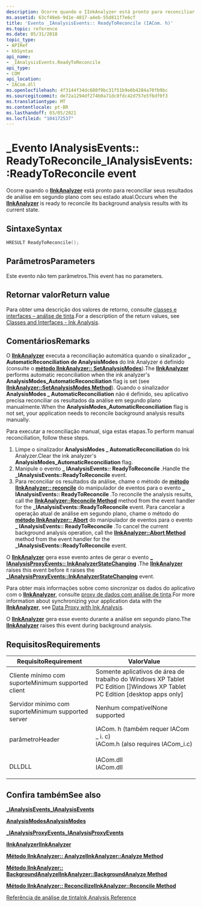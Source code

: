 ```yaml
---
description: Ocorre quando o IInkAnalyzer está pronto para reconciliar seus resultados de análise em segundo plano com seu estado atual.
ms.assetid: 63cf48eb-9d1e-4017-a4eb-55d811f7e6cf
title: 'Evento _IAnalysisEvents:: ReadyToReconcile (IACom. h)'
ms.topic: reference
ms.date: 05/31/2018
topic_type:
- APIRef
- kbSyntax
api_name:
- _IAnalysisEvents.ReadyToReconcile
api_type:
- COM
api_location:
- IACom.dll
ms.openlocfilehash: 4f3144f34dc680f9bc31f51b9e6b4284a70fb9bc
ms.sourcegitcommit: de72a1294df274b0a71dc0fdc42d757e5f6df0f3
ms.translationtype: MT
ms.contentlocale: pt-BR
ms.lasthandoff: 03/05/2021
ms.locfileid: "104172537"
---
```

# <a name="_ianalysiseventsreadytoreconcile-event"></a><span data-ttu-id="7a5d3-103">\_Evento IAnalysisEvents:: ReadyToReconcile</span><span class="sxs-lookup"><span data-stu-id="7a5d3-103">\_IAnalysisEvents::ReadyToReconcile event</span></span>

<span data-ttu-id="7a5d3-104">Ocorre quando o [**IInkAnalyzer**](iinkanalyzer.md) está pronto para reconciliar seus resultados de análise em segundo plano com seu estado atual.</span><span class="sxs-lookup"><span data-stu-id="7a5d3-104">Occurs when the [**IInkAnalyzer**](iinkanalyzer.md) is ready to reconcile its background analysis results with its current state.</span></span>

## <a name="syntax"></a><span data-ttu-id="7a5d3-105">Sintaxe</span><span class="sxs-lookup"><span data-stu-id="7a5d3-105">Syntax</span></span>


```C++
HRESULT ReadyToReconcile();
```



## <a name="parameters"></a><span data-ttu-id="7a5d3-106">Parâmetros</span><span class="sxs-lookup"><span data-stu-id="7a5d3-106">Parameters</span></span>

<span data-ttu-id="7a5d3-107">Este evento não tem parâmetros.</span><span class="sxs-lookup"><span data-stu-id="7a5d3-107">This event has no parameters.</span></span>

## <a name="return-value"></a><span data-ttu-id="7a5d3-108">Retornar valor</span><span class="sxs-lookup"><span data-stu-id="7a5d3-108">Return value</span></span>

<span data-ttu-id="7a5d3-109">Para obter uma descrição dos valores de retorno, consulte [classes e interfaces – análise de tinta](classes-and-interfaces---ink-analysis.md).</span><span class="sxs-lookup"><span data-stu-id="7a5d3-109">For a description of the return values, see [Classes and Interfaces - Ink Analysis](classes-and-interfaces---ink-analysis.md).</span></span>

## <a name="remarks"></a><span data-ttu-id="7a5d3-110">Comentários</span><span class="sxs-lookup"><span data-stu-id="7a5d3-110">Remarks</span></span>

<span data-ttu-id="7a5d3-111">O [**IInkAnalyzer**](iinkanalyzer.md) executa a reconciliação automática quando o sinalizador **\_ AutomaticReconciliation de AnalysisModes** do Ink Analyzer é definido (consulte o [**método IInkAnalyzer:: SetAnalysisModes**](iinkanalyzer-setanalysismodes.md)).</span><span class="sxs-lookup"><span data-stu-id="7a5d3-111">The [**IInkAnalyzer**](iinkanalyzer.md) performs automatic reconciliation when the ink analyzer's **AnalysisModes\_AutomaticReconciliation** flag is set (see [**IInkAnalyzer::SetAnalysisModes Method**](iinkanalyzer-setanalysismodes.md)).</span></span> <span data-ttu-id="7a5d3-112">Quando o sinalizador **AnalysisModes \_ AutomaticReconciliation** não é definido, seu aplicativo precisa reconciliar os resultados da análise em segundo plano manualmente.</span><span class="sxs-lookup"><span data-stu-id="7a5d3-112">When the **AnalysisModes\_AutomaticReconciliation** flag is not set, your application needs to reconcile background analysis results manually.</span></span>

<span data-ttu-id="7a5d3-113">Para executar a reconciliação manual, siga estas etapas.</span><span class="sxs-lookup"><span data-stu-id="7a5d3-113">To perform manual reconciliation, follow these steps.</span></span>

1.  <span data-ttu-id="7a5d3-114">Limpe o sinalizador **AnalysisModes \_ AutomaticReconciliation** do Ink Analyzer.</span><span class="sxs-lookup"><span data-stu-id="7a5d3-114">Clear the ink analyzer's **AnalysisModes\_AutomaticReconciliation** flag.</span></span>
2.  <span data-ttu-id="7a5d3-115">Manipule o evento **\_ IAnalysisEvents:: ReadyToReconcile** .</span><span class="sxs-lookup"><span data-stu-id="7a5d3-115">Handle the **\_IAnalysisEvents::ReadyToReconcile** event.</span></span>
3.  <span data-ttu-id="7a5d3-116">Para reconciliar os resultados da análise, chame o método de [**método IInkAnalyzer:: reconcile**](iinkanalyzer-reconcile.md) do manipulador de eventos para o evento **\_ IAnalysisEvents:: ReadyToReconcile** .</span><span class="sxs-lookup"><span data-stu-id="7a5d3-116">To reconcile the analysis results, call the [**IInkAnalyzer::Reconcile Method**](iinkanalyzer-reconcile.md) method from the event handler for the **\_IAnalysisEvents::ReadyToReconcile** event.</span></span> <span data-ttu-id="7a5d3-117">Para cancelar a operação atual de análise em segundo plano, chame o método do [**método IInkAnalyzer:: Abort**](iinkanalyzer-abort.md) do manipulador de eventos para o evento **\_ IAnalysisEvents:: ReadyToReconcile** .</span><span class="sxs-lookup"><span data-stu-id="7a5d3-117">To cancel the current background analysis operation, call the [**IInkAnalyzer::Abort Method**](iinkanalyzer-abort.md) method from the event handler for the **\_IAnalysisEvents::ReadyToReconcile** event.</span></span>

<span data-ttu-id="7a5d3-118">O [**IInkAnalyzer**](iinkanalyzer.md) gera esse evento antes de gerar o evento [**\_ IAnalysisProxyEvents:: InkAnalyzerStateChanging**](-ianalysisproxyevents-inkanalyzerstatechanging.md) .</span><span class="sxs-lookup"><span data-stu-id="7a5d3-118">The [**IInkAnalyzer**](iinkanalyzer.md) raises this event before it raises the [**\_IAnalysisProxyEvents::InkAnalyzerStateChanging**](-ianalysisproxyevents-inkanalyzerstatechanging.md) event.</span></span>

<span data-ttu-id="7a5d3-119">Para obter mais informações sobre como sincronizar os dados do aplicativo com o [**IInkAnalyzer**](iinkanalyzer.md), consulte [proxy de dados com análise de tinta](data-proxy-with-ink-analysis.md).</span><span class="sxs-lookup"><span data-stu-id="7a5d3-119">For more information about synchronizing your application data with the [**IInkAnalyzer**](iinkanalyzer.md), see [Data Proxy with Ink Analysis](data-proxy-with-ink-analysis.md).</span></span>

<span data-ttu-id="7a5d3-120">O [**IInkAnalyzer**](iinkanalyzer.md) gera esse evento durante a análise em segundo plano.</span><span class="sxs-lookup"><span data-stu-id="7a5d3-120">The [**IInkAnalyzer**](iinkanalyzer.md) raises this event during background analysis.</span></span>

## <a name="requirements"></a><span data-ttu-id="7a5d3-121">Requisitos</span><span class="sxs-lookup"><span data-stu-id="7a5d3-121">Requirements</span></span>



| <span data-ttu-id="7a5d3-122">Requisito</span><span class="sxs-lookup"><span data-stu-id="7a5d3-122">Requirement</span></span> | <span data-ttu-id="7a5d3-123">Valor</span><span class="sxs-lookup"><span data-stu-id="7a5d3-123">Value</span></span> |
|-------------------------------------|---------------------------------------------------------------------------------------------------------------|
| <span data-ttu-id="7a5d3-124">Cliente mínimo com suporte</span><span class="sxs-lookup"><span data-stu-id="7a5d3-124">Minimum supported client</span></span><br/> | <span data-ttu-id="7a5d3-125">Somente aplicativos de área de trabalho do Windows XP Tablet PC Edition \[\]</span><span class="sxs-lookup"><span data-stu-id="7a5d3-125">Windows XP Tablet PC Edition \[desktop apps only\]</span></span><br/>                                                 |
| <span data-ttu-id="7a5d3-126">Servidor mínimo com suporte</span><span class="sxs-lookup"><span data-stu-id="7a5d3-126">Minimum supported server</span></span><br/> | <span data-ttu-id="7a5d3-127">Nenhum compatível</span><span class="sxs-lookup"><span data-stu-id="7a5d3-127">None supported</span></span><br/>                                                                                     |
| <span data-ttu-id="7a5d3-128">parâmetro</span><span class="sxs-lookup"><span data-stu-id="7a5d3-128">Header</span></span><br/>                   | <dl> <span data-ttu-id="7a5d3-129"><dt>IACom. h (também requer IACom \_ i. c)</dt></span><span class="sxs-lookup"><span data-stu-id="7a5d3-129"><dt>IACom.h (also requires IACom\_i.c)</dt></span></span> </dl> |
| <span data-ttu-id="7a5d3-130">DLL</span><span class="sxs-lookup"><span data-stu-id="7a5d3-130">DLL</span></span><br/>                      | <dl> <span data-ttu-id="7a5d3-131"><dt>IACom.dll</dt></span><span class="sxs-lookup"><span data-stu-id="7a5d3-131"><dt>IACom.dll</dt></span></span> </dl>                          |



## <a name="see-also"></a><span data-ttu-id="7a5d3-132">Confira também</span><span class="sxs-lookup"><span data-stu-id="7a5d3-132">See also</span></span>

<dl> <dt>

[<span data-ttu-id="7a5d3-133">**\_IAnalysisEvents**</span><span class="sxs-lookup"><span data-stu-id="7a5d3-133">**\_IAnalysisEvents**</span></span>](-ianalysisevents.md)
</dt> <dt>

[<span data-ttu-id="7a5d3-134">**AnalysisModes**</span><span class="sxs-lookup"><span data-stu-id="7a5d3-134">**AnalysisModes**</span></span>](analysismodes.md)
</dt> <dt>

[<span data-ttu-id="7a5d3-135">**\_IAnalysisProxyEvents**</span><span class="sxs-lookup"><span data-stu-id="7a5d3-135">**\_IAnalysisProxyEvents**</span></span>](-ianalysisproxyevents.md)
</dt> <dt>

[<span data-ttu-id="7a5d3-136">**IInkAnalyzer**</span><span class="sxs-lookup"><span data-stu-id="7a5d3-136">**IInkAnalyzer**</span></span>](iinkanalyzer.md)
</dt> <dt>

[<span data-ttu-id="7a5d3-137">**Método IInkAnalyzer:: Analyze**</span><span class="sxs-lookup"><span data-stu-id="7a5d3-137">**IInkAnalyzer::Analyze Method**</span></span>](iinkanalyzer-analyze.md)
</dt> <dt>

[<span data-ttu-id="7a5d3-138">**Método IInkAnalyzer:: BackgroundAnalyze**</span><span class="sxs-lookup"><span data-stu-id="7a5d3-138">**IInkAnalyzer::BackgroundAnalyze Method**</span></span>](iinkanalyzer-backgroundanalyze.md)
</dt> <dt>

[<span data-ttu-id="7a5d3-139">**Método IInkAnalyzer:: Reconcilize**</span><span class="sxs-lookup"><span data-stu-id="7a5d3-139">**IInkAnalyzer::Reconcile Method**</span></span>](iinkanalyzer-reconcile.md)
</dt> <dt>

[<span data-ttu-id="7a5d3-140">Referência de análise de tinta</span><span class="sxs-lookup"><span data-stu-id="7a5d3-140">Ink Analysis Reference</span></span>](ink-analysis-reference.md)
</dt> </dl>

 

 




